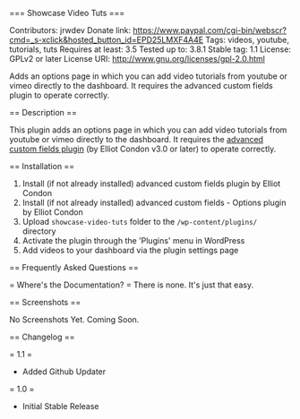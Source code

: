 === Showcase Video Tuts ===

Contributors: jrwdev
Donate link: https://www.paypal.com/cgi-bin/webscr?cmd=_s-xclick&hosted_button_id=EPD25LMXF4A4E
Tags: videos, youtube, tutorials, tuts
Requires at least: 3.5
Tested up to: 3.8.1
Stable tag: 1.1
License: GPLv2 or later
License URI: http://www.gnu.org/licenses/gpl-2.0.html

Adds an options page in which you can add video tutorials from youtube or vimeo directly to the dashboard. It requires the advanced custom fields plugin to operate correctly.

== Description ==

This plugin adds an options page in which you can add video tutorials from youtube or vimeo directly to the dashboard. It requires the <a href="http://wordpress.org/extend/plugins/advanced-custom-fields/">advanced custom fields plugin</a> (by Elliot Condon v3.0 or later) to operate correctly.

== Installation ==

1. Install (if not already installed) advanced custom fields plugin by Elliot Condon
1. Install (if not already installed) advanced custom fields - Options plugin by Elliot Condon
2. Upload `showcase-video-tuts` folder to the `/wp-content/plugins/` directory
3. Activate the plugin through the 'Plugins' menu in WordPress
4. Add videos to your dashboard via the plugin settings page

== Frequently Asked Questions ==

= Where's the Documentation? =
There is none. It's just that easy.


== Screenshots ==

No Screenshots Yet. Coming Soon.

== Changelog ==

= 1.1 =
* Added Github Updater

= 1.0 =
* Initial Stable Release